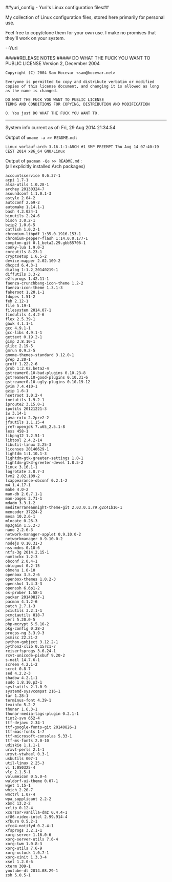 ##yuri_config - Yuri's Linux configuration files##

My collection of Linux configuration files, stored here primarily for personal use.

Feel free to copy/clone them for your own use.  I make no promises that they'll work on your system.

--Yuri

#####RELEASE NOTES:#####
    DO WHAT THE FUCK YOU WANT TO PUBLIC LICENSE
    Version 2, December 2004

    Copyright (C) 2004 Sam Hocevar <sam@hocevar.net>

    Everyone is permitted to copy and distribute verbatim or modified
    copies of this license document, and changing it is allowed as long
    as the name is changed.

    DO WHAT THE FUCK YOU WANT TO PUBLIC LICENSE
    TERMS AND CONDITIONS FOR COPYING, DISTRIBUTION AND MODIFICATION

    0. You just DO WHAT THE FUCK YOU WANT TO.

---------------------------------------------
<!--- cut_here - data below is auto-generated by update-yuri_config.sh --->
System info current as of: Fri, 29 Aug 2014  21:34:54

Output of `uname -a >> README.md` :

    Linux vorlauf-arch 3.16.1-1-ARCH #1 SMP PREEMPT Thu Aug 14 07:40:19 CEST 2014 x86_64 GNU/Linux

Output of `pacman -Qe >> README.md` :<br>
(all explicitly installed Arch packages)

    accountsservice 0.6.37-1
    acpi 1.7-1
    alsa-utils 1.0.28-1
    archey 20130324-7
    asoundconf 1:1.0.1-3
    astyle 2.04-2
    autoconf 2.69-2
    automake 1.14.1-1
    bash 4.3.024-1
    binutils 2.24-6
    bison 3.0.2-1
    bzip2 1.0.6-5
    catfish 1.0.2-1
    chromium-libpdf 1:35.0.1916.153-1
    chromium-pepper-flash 1:14.0.0.177-1
    compton-git 0.1_beta2.29.gbb55706-1
    conky-lua 1.9.0-2
    coreutils 8.23-1
    cryptsetup 1.6.5-2
    device-mapper 2.02.109-2
    dhcpcd 6.4.3-1
    dialog 1:1.2_20140219-1
    diffutils 3.3-2
    e2fsprogs 1.42.11-1
    faenza-crunchbang-icon-theme 1.2-2
    faenza-icon-theme 1.3.1-3
    fakeroot 1.20.1-1
    fdupes 1.51-2
    feh 2.12-1
    file 5.19-1
    filesystem 2014.07-1
    findutils 4.4.2-6
    flex 2.5.39-1
    gawk 4.1.1-1
    gcc 4.9.1-1
    gcc-libs 4.9.1-1
    gettext 0.19.2-1
    gimp 2.8.10-1
    glibc 2.19-5
    gmrun 0.9.2-5
    gnome-themes-standard 3.12.0-1
    grep 2.20-1
    groff 1.22.2-6
    grub 1:2.02.beta2-4
    gstreamer0.10-bad-plugins 0.10.23-8
    gstreamer0.10-good-plugins 0.10.31-6
    gstreamer0.10-ugly-plugins 0.10.19-12
    gvim 7.4.410-1
    gzip 1.6-1
    hsetroot 1.0.2-4
    inetutils 1.9.2-1
    iproute2 3.15.0-1
    iputils 20121221-3
    iw 3.14-1
    java-rxtx 2.2pre2-2
    jfsutils 1.1.15-4
    jre7-openjdk 7.u65_2.5.1-8
    less 458-1
    libpng12 1.2.51-1
    libtool 2.4.2-14
    libutil-linux 2.25-3
    licenses 20140629-1
    lightdm 1:1.10.1-3
    lightdm-gtk-greeter-settings 1.0-1
    lightdm-gtk3-greeter-devel 1.8.5-2
    linux 3.16.1-1
    logrotate 3.8.7-3
    lvm2 2.02.109-2
    lxappearance-obconf 0.2.1-2
    m4 1.4.17-1
    make 4.0-2
    man-db 2.6.7.1-1
    man-pages 3.71-1
    mdadm 3.3.1-2
    mediterraneannight-theme-git 2.03.0.1.r9.g2c41b16-1
    mencoder 37224-2
    mesa 10.2.6-1
    mlocate 0.26-3
    mp3gain 1.5.2-3
    nano 2.2.6-3
    network-manager-applet 0.9.10.0-2
    networkmanager 0.9.10.0-2
    nodejs 0.10.31-3
    nss-mdns 0.10-6
    ntfs-3g 2014.2.15-1
    numlockx 1.2-3
    obconf 2.0.4-1
    oblogout 0.2-15
    obmenu 1.0-10
    openbox 3.5.2-6
    openbox-themes 1.0.2-3
    openshot 1.4.3-3
    openssh 6.6p1-2
    os-prober 1.58-1
    packer 20140817-1
    pacman 4.1.2-6
    patch 2.7.1-3
    pciutils 3.2.1-1
    pcmciautils 018-7
    perl 5.20.0-5
    php-mcrypt 5.5.16-2
    pkg-config 0.28-2
    procps-ng 3.3.9-3
    psmisc 22.21-2
    python-gobject 3.12.2-1
    python2-xlib 0.15rc1-7
    reiserfsprogs 3.6.24-1
    rxvt-unicode-pixbuf 9.20-2
    s-nail 14.7.6-1
    screen 4.2.1-2
    scrot 0.8-7
    sed 4.2.2-3
    shadow 4.2.1-1
    sudo 1.8.10.p3-1
    sysfsutils 2.1.0-9
    systemd-sysvcompat 216-1
    tar 1.28-1
    terminus-font 4.39-1
    texinfo 5.2-2
    thunar 1.6.3-1
    thunar-media-tags-plugin 0.2.1-1
    tint2-svn 652-4
    ttf-dejavu 2.34-1
    ttf-google-fonts-git 20140826-1
    ttf-mac-fonts 1-7
    ttf-microsoft-consolas 5.33-1
    ttf-ms-fonts 2.0-10
    udiskie 1.1.1-1
    urxvt-perls 2.1-1
    urxvt-vtwheel 0.3-1
    usbutils 007-1
    util-linux 2.25-3
    vi 1:050325-4
    vlc 2.1.5-1
    volumeicon 0.5.0-4
    waldorf-ui-theme 0.07-1
    wget 1.15-1
    which 2.20-7
    wmctrl 1.07-4
    wpa_supplicant 2.2-2
    xbmc 13.2-2
    xclip 0.12-4
    xcursor-vanilla-dmz 0.4.4-1
    xf86-video-intel 2.99.914-4
    xfburn 0.5.2-1
    xfce4-notifyd 0.2.4-1
    xfsprogs 3.2.1-1
    xorg-server 1.16.0-6
    xorg-server-utils 7.6-4
    xorg-twm 1.0.8-3
    xorg-utils 7.6-9
    xorg-xclock 1.0.7-1
    xorg-xinit 1.3.3-4
    xsel 1.2.0-6
    xterm 309-1
    youtube-dl 2014.08.29-1
    zsh 5.0.5-1
